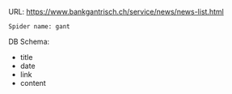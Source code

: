 URL: https://www.bankgantrisch.ch/service/news/news-list.html

    Spider name: gant

DB Schema:
- title
- date
- link
- content

